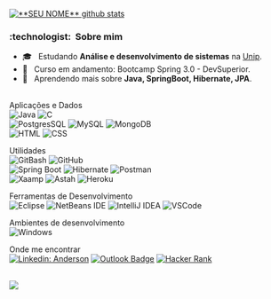 <a href="https://github.com/AndOliver46"><img align="center" src="https://github-readme-stats.vercel.app/api?username=AndOliver46&show_icons=true&theme=dracula&line_height=27" alt="**SEU NOME** github stats"/></a>

<h3> :technologist: &nbsp;Sobre mim </h3>

- 🎓 &nbsp; Estudando **Análise e desenvolvimento de sistemas** na <a href="https://www.unip.br/">Unip</a>.
- :page_facing_up: &nbsp; Curso em andamento: Bootcamp Spring 3.0 - DevSuperior.
- 🌱 &nbsp; Aprendendo mais sobre **Java, SpringBoot, Hibernate, JPA**.</br></br>

Aplicações e Dados</br>
![Java](https://img.shields.io/badge/Java-ED8B00?style=for-the-badge&logo=java&logoColor=white)
![C](https://img.shields.io/badge/C-A8B9CC.svg?style=for-the-badge&logo=C&logoColor=black)</br>
![PostgresSQL](https://img.shields.io/badge/PostgreSQL-4169E1.svg?style=for-the-badge&logo=PostgreSQL&logoColor=white)
![MySQL](https://img.shields.io/badge/MySQL-005C84?style=for-the-badge&logo=mysql&logoColor=white)
![MongoDB](https://img.shields.io/badge/MongoDB-47A248.svg?style=for-the-badge&logo=MongoDB&logoColor=white)</br>
![HTML](https://img.shields.io/badge/HTML5-E34F26.svg?style=for-the-badge&logo=HTML5&logoColor=white)
![CSS](https://img.shields.io/badge/CSS3-1572B6.svg?style=for-the-badge&logo=CSS3&logoColor=white)

Utilidades</br>
![GitBash](https://img.shields.io/badge/-GitBash-333333?style=for-the-badge&logo=git)
![GitHub](https://img.shields.io/badge/-GitHub-333333?style=for-the-badge&logo=github)</br>
![Spring Boot](https://img.shields.io/badge/Spring%20Boot-6DB33F.svg?style=for-the-badge&logo=Spring-Boot&logoColor=white)
![Hibernate](https://img.shields.io/badge/Hibernate-59666C.svg?style=for-the-badge&logo=Hibernate&logoColor=white)
![Postman](https://img.shields.io/badge/Postman-FF6C37.svg?style=for-the-badge&logo=Postman&logoColor=white)</br>
![Xaamp](https://img.shields.io/badge/Xampp-F37623?style=for-the-badge&amp;logo=xampp&amp;logoColor=white)
![Astah](https://img.shields.io/badge/Astah-ED8B00?style=for-the-badge&logo=astah&logoColor=white)
![Heroku](https://img.shields.io/badge/Heroku-430098.svg?style=for-the-badge&logo=Heroku&logoColor=white)

Ferramentas de Desenvolvimento</br>
![Eclipse](https://img.shields.io/badge/-Eclipse-333333?style=for-the-badge&logo=eclipse-ide&logoColor=2C2255)
![NetBeans IDE](https://img.shields.io/badge/NetBeansIDE-1B6AC6.svg?style=for-the-badge&logo=apache-netbeans-ide&logoColor=white)
![IntelliJ IDEA](https://img.shields.io/badge/IntelliJIDEA-000000.svg?style=for-the-badge&logo=intellij-idea&logoColor=white)
![VSCode](https://img.shields.io/badge/Visual%20Studio%20Code-007ACC.svg?style=for-the-badge&logo=Visual-Studio-Code&logoColor=white)

Ambientes de desenvolvimento</br>
![Windows](https://img.shields.io/badge/Windows-017AD7?style=for-the-badge&logo=windows&logoColor=white)

Onde me encontrar</br>
[![Linkedin: Anderson](https://img.shields.io/badge/-andoliver46-blue?style=for-the-badge&logo=Linkedin&logoColor=white&link=https://www.linkedin.com/in/andoliver46/)](https://www.linkedin.com/in/andoliver46/)
[![Outlook Badge](https://img.shields.io/badge/Microsoft_Outlook-0078D4?style=for-the-badge&logo=microsoft-outlook&logoColor=white)](mailto:anderson_souza75@live.com)
[![Hacker Rank](https://img.shields.io/badge/HackerRank-00EA64.svg?style=for-the-badge&logo=HackerRank&logoColor=white&link=https:https://www.hackerrank.com/AndOliver46)](https://www.hackerrank.com/AndOliver46)

</br>
<a href="https://github.com/AndOliver46"><img align="center" src="https://github-readme-stats.vercel.app/api/top-langs/?username=AndOliver46&theme=dracula&hide_langs_below=1"/></a>
